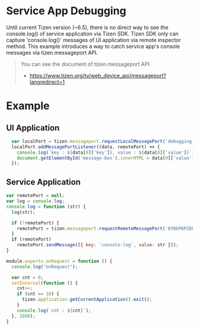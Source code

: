 # Service App Debugging

Until current Tizen version (~6.5), there is no direct way to see the console.log() of service application via Tizen SDK. Tizen SDK only can capture 'console.log()' messages of UI application via remote inspector method.
This example introduces a way to catch service app's console messages via tizen.messageport API.
> You can see the document of tizen.messageport API
> - https://www.tizen.org/tv/web_device_api/messageport?langredirect=1

# Example
## UI Application
```javascript
  var localPort = tizen.messageport.requestLocalMessagePort('debugging.port');
  localPort.addMessagePortListener((data, remotePort) => {
    console.log(`key : ${data[0]['key']}, value : ${data[0]['value']}`);
    document.getElementById('message-box').innerHTML = data[0]['value'];
  });
```

## Service Application
```javascript
var remotePort = null;
var log = console.log;
console.log = function (str) {
  log(str);

  if (!remotePort) {
    remotePort = tizen.messageport.requestRemoteMessagePort('8Y8kP6PZ6U.ServiceDebugging', 'debugging.port');
  }
  if (remotePort)
    remotePort.sendMessage([{ key: 'console-log', value: str }]);
}

module.exports.onRequest = function () {
  console.log("onRequest");

  var cnt = 0;
  setInterval(function () {
    cnt++;
    if (cnt == 10) {
      tizen.application.getCurrentApplication().exit();
    }
    console.log(`cnt : ${cnt}`);
  }, 2000);
}

```

